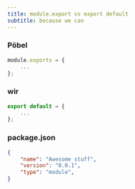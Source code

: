 ```yaml
---
title: module.export vs export default
subtitle: because we can
---
```


### Pöbel

```js
module.exports = {
    ...
};
```

### wir

```js
export default = {
    ...
};
```

### package.json

```json
{
    "name": "Awesome stuff",
    "version": "0.0.1",
    "type": "module",
}
```
